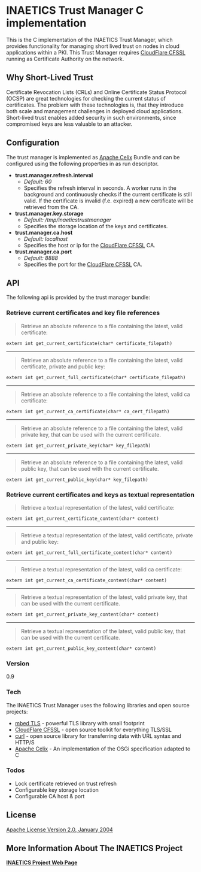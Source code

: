# INAETICS Trust Manager C implementation
This is the C implementation of the INAETICS Trust Manager, which provides functionality for managing short lived trust on nodes in cloud applications within a PKI. This Trust Manager requires [CloudFlare CFSSL] running as Certificate Authority on the network.

## Why Short-Lived Trust
Certificate Revocation Lists (CRLs) and Online Certificate Status Protocol (OCSP) are great technologies for checking the current status of certificates. The problem with these technologies is, that they introduce both scale and management challenges in deployed cloud applications. Short-lived trust enables added security in such environments, since compromised keys are less valuable to an attacker.

## Configuration
The trust manager is implemented as [Apache Celix] Bundle and can be configured using the following properties in as run descriptor.

- **trust.manager.refresh.interval**
    - *Default: 60*
    - Specifies the refresh interval in seconds. A worker runs in the background and continuously checks if the current certificate is still valid. If the certificate is invalid (f.e. expired) a new certificate will be retrieved from the CA.
- **trust.manager.key.storage**
    - *Default: /tmp/inaeticstrustmanager*
    - Specifies the storage location of the keys and certificates.
- **trust.manager.ca.host**
    - *Default: localhost*
    - Specifies the host or ip for the [CloudFlare CFSSL] CA.
- **trust.manager.ca.port**
    - *Default: 8888*
    - Specifies the port for the [CloudFlare CFSSL] CA.

## API
The following api is provided by the trust manager bundle:

### Retrieve current certificates and key file references
> Retrieve an absolute reference to a file containing the latest, valid certificate:
```
extern int get_current_certificate(char* certificate_filepath)
```
___
> Retrieve an absolute reference to a file containing the latest, valid certificate, private and public key:
```
extern int get_current_full_certificate(char* certificate_filepath)
```
___
> Retrieve an absolute reference to a file containing the latest, valid ca certificate:
```
extern int get_current_ca_certificate(char* ca_cert_filepath)
```
___
> Retrieve an absolute reference to a file containing the latest, valid private key, that can be used with the current certificate.
```
extern int get_current_private_key(char* key_filepath)
```
___
> Retrieve an absolute reference to a file containing the latest, valid public key, that can be used with the current certificate.
```
extern int get_current_public_key(char* key_filepath)
```
### Retrieve current certificates and keys as textual representation
> Retrieve a textual representation of the latest, valid certificate:
```
extern int get_current_certificate_content(char* content)
```
___
> Retrieve a textual representation of the latest, valid certificate, private and public key:
```
extern int get_current_full_certificate_content(char* content)
```
___
> Retrieve a textual representation of the latest, valid ca certificate:
```
extern int get_current_ca_certificate_content(char* content)
```
___
> Retrieve a textual representation of the latest, valid private key, that can be used with the current certificate.
```
extern int get_current_private_key_content(char* content)
```
___
> Retrieve a textual representation of the latest, valid public key, that can be used with the current certificate.
```
extern int get_current_public_key_content(char* content)
```

### Version
0.9

### Tech
The INAETICS Trust Manager uses the following libraries and open source projects:

* [mbed TLS] - powerful TLS library with small footprint
* [CloudFlare CFSSL] - open source toolkit for everything TLS/SSL
* [curl] - open source library for transferring data with URL syntax and HTTP/S
* [Apache Celix] - An implementation of the OSGi specification adapted to C

### Todos

 - Lock certificate retrieved on trust refresh
 - Configurable key storage location
 - Configurable CA host & port

License
----
[Apache License Version 2.0, January 2004]

More Information About The INAETICS Project
----
**[INAETICS Project Web Page]**

[//]: # (date: March, 2016 author: INAETICS Project Team, Martin Gaida)

   [CloudFlare CFSSL]: <https://github.com/cloudflare/cfssl>
   [Apache Celix]: <https://celix.apache.org/>
   [Apache License Version 2.0, January 2004]: <https://github.com/INAETICS/Documentation/blob/master/LICENSE>
   [INAETICS Project Web Page]: <http://www.inaetics.org/>
   [Source: Digicert]: <https://blog.digicert.com/short-lived-certificates/>
   [mbed TLS]: <https://tls.mbed.org/>
   [curl]: <https://curl.haxx.se/>
